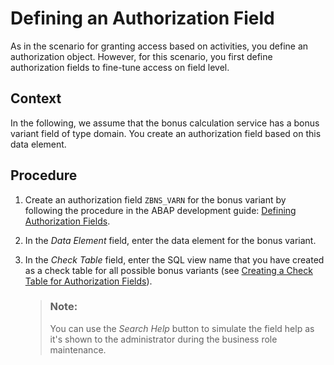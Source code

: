 <!-- loioa151c7524a0c445eb2c6dbbbc7666b71 -->

# Defining an Authorization Field

As in the scenario for granting access based on activities, you define an authorization object. However, for this scenario, you first define authorization fields to fine-tune access on field level.



## Context

In the following, we assume that the bonus calculation service has a bonus variant field of type domain. You create an authorization field based on this data element.



## Procedure

1.  Create an authorization field `ZBNS_VARN` for the bonus variant by following the procedure in the ABAP development guide: [Defining Authorization Fields](https://help.sap.com/viewer/5371047f1273405bb46725a417f95433/Cloud/en-US/cd2bb3a279454b1eab7d28c371740a5c.html).

2.  In the *Data Element* field, enter the data element for the bonus variant.

3.  In the *Check Table* field, enter the SQL view name that you have created as a check table for all possible bonus variants \(see [Creating a Check Table for Authorization Fields](Creating_a_Check_Table_for_Authorization_Fields_e7cfd14.md)\).

    > ### Note:  
    > You can use the *Search Help* button to simulate the field help as it's shown to the administrator during the business role maintenance.


